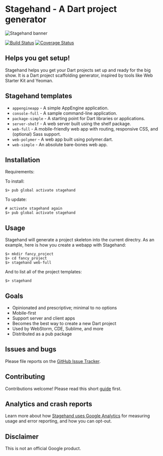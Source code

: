 # Stagehand - A Dart project generator

![Stagehand banner](https://raw.githubusercontent.com/google/stagehand/master/site/banner_stagehand.jpg)

[![Build Status](https://travis-ci.org/google/stagehand.svg?branch=master)](https://travis-ci.org/google/stagehand)
[![Coverage Status](https://coveralls.io/repos/google/stagehand/badge.svg?branch=master)](https://coveralls.io/r/google/stagehand?branch=master)

## Helps you get setup!

Stagehand helps you get your Dart projects set up and ready for the big show.
It is a Dart project scaffolding generator, inspired by tools like Web Starter
Kit and Yeoman.

## Stagehand templates
* `appengineapp` - A simple AppEngine application.
* `console-full` - A sample command-line application.
* `package-simple` - A starting point for Dart libraries or applications.
* `server-shelf` - A web server built using the shelf package.
* `web-full` - A mobile-friendly web app with routing, responsive CSS, and (optional) Sass support.
* `web-polymer` - A web app built using polymer.dart.
* `web-simple` - An absolute bare-bones web app.

## Installation

Requirements:

To install:

    $> pub global activate stagehand

To update:

    # activate stagehand again
    $> pub global activate stagehand

## Usage

Stagehand will generate a project skeleton into the current directry. As an
example, here is how you create a webapp with Stagehand:

    $> mkdir fancy_project
    $> cd fancy_project
    $> stagehand web-full

And to list all of the project templates:

    $> stagehand

## Goals

* Opinionated and prescriptive; minimal to no options
* Mobile-first
* Support server and client apps
* Becomes the best way to create a new Dart project
* Used by WebStorm, CDE, Sublime, and more
* Distributed as a pub package

## Issues and bugs

Please file reports on the
[GitHub Issue Tracker](https://github.com/google/stagehand/issues).

## Contributing

Contributions welcome! Please read this short [guide](https://github.com/google/stagehand/wiki/Contributing) first.

## Analytics and crash reports

Learn more about how [Stagehand uses Google Analytics][analytics] for measuring
usage and error reporting, and how you can opt-out.

## Disclaimer

This is not an official Google product.

[analytics]: https://github.com/google/stagehand/wiki/Anonymous-analytics-and-crash-reports

